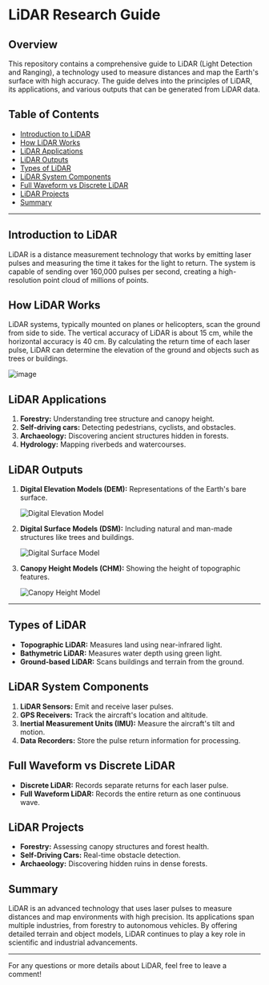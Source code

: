 # LiDAR Research Guide

## Overview

This repository contains a comprehensive guide to LiDAR (Light Detection and Ranging), a technology used to measure distances and map the Earth's surface with high accuracy. The guide delves into the principles of LiDAR, its applications, and various outputs that can be generated from LiDAR data.


## Table of Contents

- [Introduction to LiDAR](#introduction-to-lidar)
- [How LiDAR Works](#how-lidar-works)
- [LiDAR Applications](#lidar-applications)
- [LiDAR Outputs](#lidar-outputs)
- [Types of LiDAR](#types-of-lidar)
- [LiDAR System Components](#lidar-system-components)
- [Full Waveform vs Discrete LiDAR](#full-waveform-vs-discrete-lidar)
- [LiDAR Projects](#lidar-projects)
- [Summary](#summary)

---

## Introduction to LiDAR

LiDAR is a distance measurement technology that works by emitting laser pulses and measuring the time it takes for the light to return. The system is capable of sending over 160,000 pulses per second, creating a high-resolution point cloud of millions of points.

## How LiDAR Works

LiDAR systems, typically mounted on planes or helicopters, scan the ground from side to side. The vertical accuracy of LiDAR is about 15 cm, while the horizontal accuracy is 40 cm. By calculating the return time of each laser pulse, LiDAR can determine the elevation of the ground and objects such as trees or buildings.

 ![image](https://github.com/user-attachments/assets/5d529805-4466-4cee-a459-c03e54c6da59)


## LiDAR Applications

1. **Forestry:** Understanding tree structure and canopy height.
2. **Self-driving cars:** Detecting pedestrians, cyclists, and obstacles.
3. **Archaeology:** Discovering ancient structures hidden in forests.
4. **Hydrology:** Mapping riverbeds and watercourses.

## LiDAR Outputs


1. **Digital Elevation Models (DEM):** Representations of the Earth's bare surface.

   ![Digital Elevation Model](https://github.com/user-attachments/assets/24e87d52-89a6-4b32-bd5b-2cf85704fc5f)
   
2. **Digital Surface Models (DSM):** Including natural and man-made structures like trees and buildings.

   ![Digital Surface Model](https://github.com/user-attachments/assets/a724f37c-1f81-4f8a-a253-c7ee7e879322)

3. **Canopy Height Models (CHM):** Showing the height of topographic features.

   ![Canopy Height Model](https://github.com/user-attachments/assets/b3687d51-3c99-4b8f-9071-357e38c65fd6)

---


## Types of LiDAR

- **Topographic LiDAR:** Measures land using near-infrared light.
- **Bathymetric LiDAR:** Measures water depth using green light.
- **Ground-based LiDAR:** Scans buildings and terrain from the ground.
  
## LiDAR System Components

1. **LiDAR Sensors:** Emit and receive laser pulses.
2. **GPS Receivers:** Track the aircraft's location and altitude.
3. **Inertial Measurement Units (IMU):** Measure the aircraft's tilt and motion.
4. **Data Recorders:** Store the pulse return information for processing.

## Full Waveform vs Discrete LiDAR

- **Discrete LiDAR:** Records separate returns for each laser pulse.
- **Full Waveform LiDAR:** Records the entire return as one continuous wave.

## LiDAR Projects

- **Forestry:** Assessing canopy structures and forest health.
- **Self-Driving Cars:** Real-time obstacle detection.
- **Archaeology:** Discovering hidden ruins in dense forests.

## Summary

LiDAR is an advanced technology that uses laser pulses to measure distances and map environments with high precision. Its applications span multiple industries, from forestry to autonomous vehicles. By offering detailed terrain and object models, LiDAR continues to play a key role in scientific and industrial advancements.

---

For any questions or more details about LiDAR, feel free to leave a comment!

